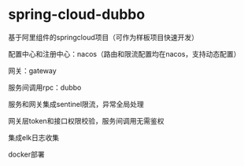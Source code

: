 # spring-cloud-dubbo

基于阿里组件的springcloud项目（可作为样板项目快速开发）

配置中心和注册中心：nacos（路由和限流配置均在nacos，支持动态配置）

网关：gateway

服务间调用rpc：dubbo

服务和网关集成sentinel限流，异常全局处理

网关层token和接口权限校验，服务间调用无需鉴权

集成elk日志收集

docker部署
